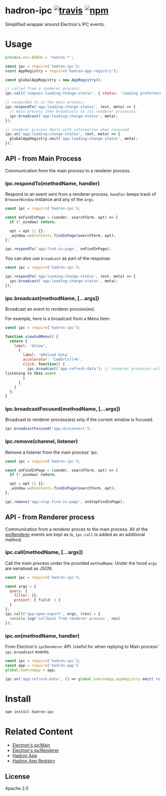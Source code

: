 # hadron-ipc [![travis][travis_img]][travis_url] [![npm][npm_img]][npm_url]

Simplified wrapper around Electron's IPC events. 

# Usage

```javascript
process.env.DEBUG = 'hadron-*';

const ipc = require('hadron-ipc');
cosnt AppRegistry = require('hadron-app-registry');

const globalAppRegistry = new AppRegistry();

// called from a renderer process:
ipc.call('compass:loading:change-status', { status: 'loading preferences' });

// responded to in the main process:
ipc.respondTo('app:loading:change-status', (evt, meta) => {
  // main process then broadcasts to its renderer processes:
  ipc.broadcast('app:loading:change-status', meta);
});

// renderer process deals with information when received
ipc.on('app:loading:change-status', (evt, meta) => {
  globalAppRegistry.emit('app:loading:change-status', meta);
});
```

## API - from Main Process
Communication from the main process to a renderer process. 
### ipc.respondTo(methodName, handler)
Respond to an event sent from a renderer process. `handler` keeps track of
`BrowserWindow` instance and any of the `args`.
```js
const ipc = require('hadron-ipc');

const onFindInPage = (sender, searchTerm, opt) => {
  if (!_window) return;

  opt = opt || {};
  _window.webContents.findInPage(searchTerm, opt);
};

ipc.respondTo('app:find-in-page', onFindInPage);
```

You can also use `broadcast` as part of the response:
```js
const ipc = require('hadron-ipc');

ipc.respondTo('app:loading:change-status', (evt, meta) => {
  ipc.broadcast('app:loading:change-status', meta);
});
```

### ipc.broadcast(methodName, [...args])
Broadcast an event to renderer process(es).

For example, here is a broadcast from a Menu Item:
```js
const ipc = require('hadron-ipc');

function viewSubMenu() {
  return {
    label: '&View',
      {
        label: '&Reload Data',
        accelerator: 'CmdOrCtrl+R',
        click: function() {
          ipc.broadcast('app:refresh-data'); // renderer processes will be
listening to this event
        }
      }
    ]
  };
}
```

### ipc.broadcastFocused(methodName, [...args])
Broadcast to renderer process(es) only if the current window is focused. 
```js
ipc.broadcastFocused('app:disconnect'); 
```

### ipc.remove(channel, listener)
Remove a listener from the main process' ipc.
```js
const ipc = require('hadron-ipc');

const onFindInPage = (sender, searchTerm, opt) => {
  if (!_window) return;

  opt = opt || {};
  _window.webContents.findInPage(searchTerm, opt);
};

ipc.remove('app:stop-find-in-page', onStopFindInPage); 
```

## API - from Renderer process 
Communication from a renderer proces to the main process. All of the
[ipcRenderer][ipc-renderer] events are kept as
is, `ipc.call` is added as an additional method.

### ipc.call(methodName, [...args])
Call the main process under the provided `methodName`. Under the hood `args`
are serialised as JSON.

```js
const ipc = require('hadron-ipc');

const args = {
  query: {
    filter: {},
    project: { field: 1 }
  }
};
ipc.call('app:open-export', args, (res) = {
  console.log('callback from renderer process', res) 
});
```

### ipc.on(methodName, handler)
From Electron's `ipcRenderer` API. Useful for when replying to Main process'
`ipc.broadcast` events.
```js
const ipc = require('hadron-ipc');
const app = require('hadron-app')
global.hadronApp = app;

ipc.on('app:refresh-data', () => global.hadronApp.appRegistry.emit('refresh-data'));

```

# Install
```shell
npm install hadron-ipc
```

# Related Content
- [Electron's ipcMain][ipc-main]
- [Electron's ipcRenderer][ipc-renderer]
- [Hadron App][hadron-app]
- [Hadron App Registry][hadron-app-registry]

## License

Apache 2.0

[travis_img]: https://img.shields.io/travis/mongodb-js/hadron-ipc.svg
[travis_url]: https://travis-ci.org/mongodb-js/hadron-ipc
[npm_img]: https://img.shields.io/npm/v/hadron-ipc.svg
[npm_url]: https://npmjs.org/package/hadron-ipc
[ipc-renderer]: https://electronjs.org/docs/api/ipc-renderer
[ipc-main]: https://electronjs.org/docs/api/ipc-mai://electronjs.org/docs/api/ipc-main
[hadron-app]: https://github.com/mongodb-js/hadron-app
[hadron-app-registry]: https://github.com/mongodb-js/hadron-app-registr://github.com/mongodb-js/hadron-app-registry 
